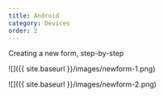 ```yaml
---
title: Android
category: Devices
order: 2
---
```


Creating a new form, step-by-step

![]({{ site.baseurl }}/images/newform-1.png)

![]({{ site.baseurl }}/images/newform-2.png)
